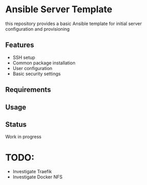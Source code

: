 # Ansible Server Template

this repository provides a basic Ansible template for initial server configuration and provisioning

## Features

- SSH setup
- Common package installation
- User configuration
- Basic security settings

## Requirements

## Usage

## Status

Work in progress

# TODO:

- Investigate Traefik
- Investigate Docker NFS
